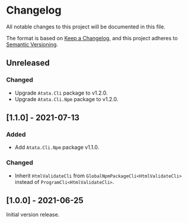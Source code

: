 # Changelog

All notable changes to this project will be documented in this file.

The format is based on [Keep a Changelog](https://keepachangelog.com/en/1.0.0/),
and this project adheres to [Semantic Versioning](https://semver.org/spec/v2.0.0.html).

## Unreleased

### Changed

- Upgrade `Atata.Cli` package to v1.2.0.
- Upgrade `Atata.Cli.Npm` package to v1.2.0.

## [1.1.0] - 2021-07-13

### Added

- Add `Atata.Cli.Npm` package v1.1.0.

### Changed

- Inherit `HtmlValidateCli` from `GlobalNpmPackageCli<HtmlValidateCli>` instead of `ProgramCli<HtmlValidateCli>`.

## [1.0.0] - 2021-06-25

Initial version release.